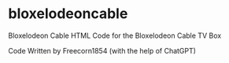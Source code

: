 # bloxelodeoncable
 Bloxelodeon Cable HTML Code for the Bloxelodeon Cable TV Box

Code Written by Freecorn1854 (with the help of ChatGPT)

